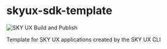 # skyux-sdk-template

![SKY UX Build and Publish](https://github.com/Blackbaud-BobbyEarl/skyux-spa-hello-world/workflows/SKY%20UX%20Build%20and%20Publish/badge.svg)

Template for SKY UX applications created by the SKY UX CLI

